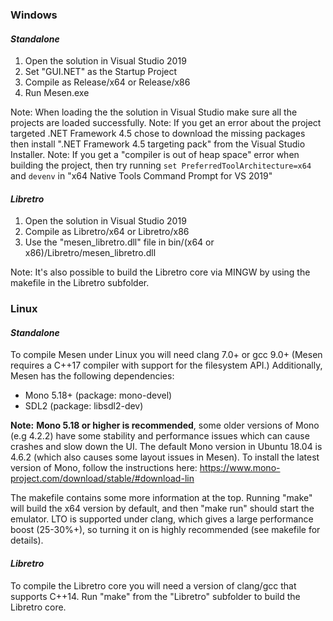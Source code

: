 ### Windows

#### *Standalone*

1) Open the solution in Visual Studio 2019
2) Set "GUI.NET" as the Startup Project
3) Compile as Release/x64 or Release/x86
4) Run Mesen.exe

Note: When loading the the solution in Visual Studio make sure all the projects are loaded successfully.
Note: If you get an error about the project targeted .NET Framework 4.5 chose to download the missing packages then install ".NET Framework 4.5 targeting pack" from the Visual Studio Installer.
Note: If you get a "compiler is out of heap space" error when building the project, then try running `set PreferredToolArchitecture=x64` and `devenv` in "x64 Native Tools Command Prompt for VS 2019"

#### *Libretro*

1) Open the solution in Visual Studio 2019
2) Compile as Libretro/x64 or Libretro/x86
3) Use the "mesen_libretro.dll" file in bin/(x64 or x86)/Libretro/mesen_libretro.dll

Note: It's also possible to build the Libretro core via MINGW by using the makefile in the Libretro subfolder.

### Linux

#### *Standalone*

To compile Mesen under Linux you will need clang 7.0+ or gcc 9.0+ (Mesen requires a C++17 compiler with support for the filesystem API.) Additionally, Mesen has the following dependencies:

* Mono 5.18+  (package: mono-devel) 
* SDL2  (package: libsdl2-dev)

**Note:** **Mono 5.18 or higher is recommended**, some older versions of Mono (e.g 4.2.2) have some stability and performance issues which can cause crashes and slow down the UI.
The default Mono version in Ubuntu 18.04 is 4.6.2 (which also causes some layout issues in Mesen).  To install the latest version of Mono, follow the instructions here: https://www.mono-project.com/download/stable/#download-lin

The makefile contains some more information at the top.  Running "make" will build the x64 version by default, and then "make run" should start the emulator.
LTO is supported under clang, which gives a large performance boost (25-30%+), so turning it on is highly recommended (see makefile for details).

#### *Libretro*

To compile the Libretro core you will need a version of clang/gcc that supports C++14.
Run "make" from the "Libretro" subfolder to build the Libretro core.
